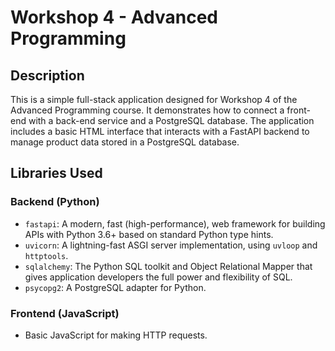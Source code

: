 # Workshop 4 - Advanced Programming

## Description

This is a simple full-stack application designed for Workshop 4 of the Advanced Programming course. It demonstrates how to connect a front-end with a back-end service and a PostgreSQL database. The application includes a basic HTML interface that interacts with a FastAPI backend to manage product data stored in a PostgreSQL database.

## Libraries Used

### Backend (Python)
- `fastapi`: A modern, fast (high-performance), web framework for building APIs with Python 3.6+ based on standard Python type hints.
- `uvicorn`: A lightning-fast ASGI server implementation, using `uvloop` and `httptools`.
- `sqlalchemy`: The Python SQL toolkit and Object Relational Mapper that gives application developers the full power and flexibility of SQL.
- `psycopg2`: A PostgreSQL adapter for Python.

### Frontend (JavaScript)
- Basic JavaScript for making HTTP requests.